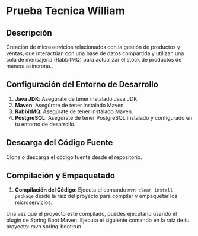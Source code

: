 # Prueba Tecnica William 

## Descripción
Creación de microservicios relacionados con la gestión de 
productos y ventas, que interactúan con una base
de datos compartida y utilizan una cola de
mensajería (RabbitMQ) para actualizar el stock de
productos de manera asíncrona..

## Configuración del Entorno de Desarrollo
1. **Java JDK**: Asegúrate de tener instalado Java JDK.
2. **Maven**: Asegúrate de tener instalado Maven.
3. **RabbitMQ**: Asegúrate de tener instalado Maven.
4. **PostgreSQL**: Asegúrate de tener PostgreSQL instalado y configurado en tu entorno de desarrollo.

## Descarga del Código Fuente
Clona o descarga el código fuente desde el repositorio.

## Compilación y Empaquetado
1. **Compilación del Código**: Ejecuta el comando `mvn clean install package` desde la raíz del proyecto para compilar y empaquetar los microservicios.

Una vez que el proyecto esté compilado, puedes ejecutarlo usando el plugin de Spring Boot Maven. Ejecuta el siguiente comando en la raíz de tu proyecto: mvn spring-boot:run


